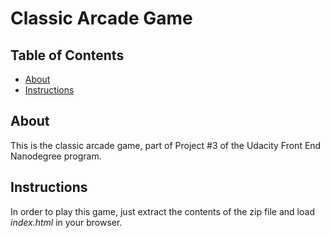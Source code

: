 # Classic Arcade Game

## Table of Contents

- [About](#About)
- [Instructions](#Instructions)

## About

This is the classic arcade game, part of Project #3 of the Udacity Front End Nanodegree program.

## Instructions

In order to play this game, just extract the contents of the zip file and load _index.html_ in your browser.
